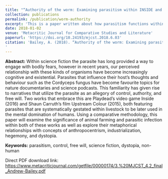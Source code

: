 ```yaml
---
title: "“Authority of the worm: Examining parasitism within INSIDE and Upstream Color."
collection: publications
permalink: /publication/worm-authority
excerpt: 'This is a paper written about how parasitism functions within INSIDE and Upstream Color</i>.'
date: 2018-01-02
venue: 'Metacritic Journal for Comparative Studies and Literature'
paperurl: 'https://doi.org/10.24193/mjcst.2018.6.03'
citation: 'Bailey, A. (2018). “Authority of the worm: Examining parasitism within INSIDE and Upstream Color.” <i>Metacritic Journal for Comparative Studies and Literature</i>, Issue, 4.2.
'
---
```


<b>Abstract:</b> Within science fiction the parasite has long provided a way to engage with bodily fears, however in recent years, our perceived relationship with these kinds of organisms have become increasingly cognitive and existential. Parasites that influence their host’s thoughts and behaviour such as the Cordyceps fungus have become favourite topics for nature documentaries and science podcasts. This familiarity has given rise to narratives that utilize the parasite as an allegory of control, authority, and free will. Two works that embrace this are Playdead’s video game Inside (2016) and Shaun Carruth’s film Upstream Colour (2015), both featuring parasites that are systematically gestated within livestock to be later used in the mental domination of humans. Using a comparative methodology, this paper will examine the significance of animal farming and parasitic infection within both of these works as well as explore their metaphorical relationships with concepts of anthropocentrism, industrialization, hegemony, and dystopia.

<b>Keywords:</b> parasitism, control, free will, science fiction, dystopia, non-human 

Direct PDF download link: https://www.metacriticjournal.com/getfile/00000174/3.%20MJCST_4.2_final_Andrew-Bailey.pdf

